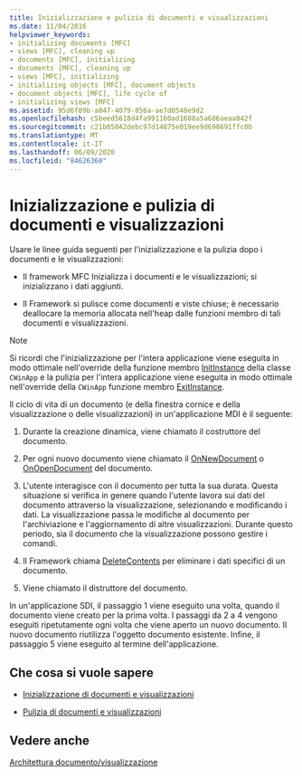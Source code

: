 ```yaml
---
title: Inizializzazione e pulizia di documenti e visualizzazioni
ms.date: 11/04/2016
helpviewer_keywords:
- initializing documents [MFC]
- views [MFC], cleaning up
- documents [MFC], initializing
- documents [MFC], cleaning up
- views [MFC], initializing
- initializing objects [MFC], document objects
- document objects [MFC], life cycle of
- initializing views [MFC]
ms.assetid: 95d6f09b-a047-4079-856a-ae7d0548e9d2
ms.openlocfilehash: c5beed5618d4fa991160ad1688a5a686aeaa842f
ms.sourcegitcommit: c21b05042debc97d14875e019ee9d698691ffc0b
ms.translationtype: MT
ms.contentlocale: it-IT
ms.lasthandoff: 06/09/2020
ms.locfileid: "84626360"
---
```

# <a name="initializing-and-cleaning-up-documents-and-views"></a>Inizializzazione e pulizia di documenti e visualizzazioni

Usare le linee guida seguenti per l'inizializzazione e la pulizia dopo i documenti e le visualizzazioni:

- Il framework MFC Inizializza i documenti e le visualizzazioni; si inizializzano i dati aggiunti.

- Il Framework si pulisce come documenti e viste chiuse; è necessario deallocare la memoria allocata nell'heap dalle funzioni membro di tali documenti e visualizzazioni.

> [!NOTE]
> Si ricordi che l'inizializzazione per l'intera applicazione viene eseguita in modo ottimale nell'override della funzione membro [InitInstance](reference/cwinapp-class.md#initinstance) della classe `CWinApp` e la pulizia per l'intera applicazione viene eseguita in modo ottimale nell'override della `CWinApp` funzione membro [ExitInstance](reference/cwinapp-class.md#exitinstance).

Il ciclo di vita di un documento (e della finestra cornice e della visualizzazione o delle visualizzazioni) in un'applicazione MDI è il seguente:

1. Durante la creazione dinamica, viene chiamato il costruttore del documento.

1. Per ogni nuovo documento viene chiamato il [OnNewDocument](reference/cdocument-class.md#onnewdocument) o [OnOpenDocument](reference/cdocument-class.md#onopendocument) del documento.

1. L'utente interagisce con il documento per tutta la sua durata. Questa situazione si verifica in genere quando l'utente lavora sui dati del documento attraverso la visualizzazione, selezionando e modificando i dati. La visualizzazione passa le modifiche al documento per l'archiviazione e l'aggiornamento di altre visualizzazioni. Durante questo periodo, sia il documento che la visualizzazione possono gestire i comandi.

1. Il Framework chiama [DeleteContents](reference/cdocument-class.md#deletecontents) per eliminare i dati specifici di un documento.

1. Viene chiamato il distruttore del documento.

In un'applicazione SDI, il passaggio 1 viene eseguito una volta, quando il documento viene creato per la prima volta. I passaggi da 2 a 4 vengono eseguiti ripetutamente ogni volta che viene aperto un nuovo documento. Il nuovo documento riutilizza l'oggetto documento esistente. Infine, il passaggio 5 viene eseguito al termine dell'applicazione.

## <a name="what-do-you-want-to-know-more-about"></a>Che cosa si vuole sapere

- [Inizializzazione di documenti e visualizzazioni](initializing-documents-and-views.md)

- [Pulizia di documenti e visualizzazioni](cleaning-up-documents-and-views.md)

## <a name="see-also"></a>Vedere anche

[Architettura documento/visualizzazione](document-view-architecture.md)
